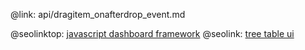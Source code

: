 @link: api/dragitem_onafterdrop_event.md

@seolinktop: [javascript dashboard framework](https://webix.com)
@seolink: [tree table ui](https://webix.com/widget/treetable/)